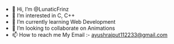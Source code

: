 - 👋 Hi, I’m @LunaticFrinz
- 👀 I’m interested in C, C++
- 🌱 I’m currently learning Web Development
- 💞️ I’m looking to collaborate on Animations
- 📫 How to reach me My Email :- ayushrajput112233@gmail.com

<!---
LunaticFrinz/LunaticFrinz is a ✨ special ✨ repository because its `README.md` (this file) appears on your GitHub profile.
You can click the Preview link to take a look at your changes.
--->
